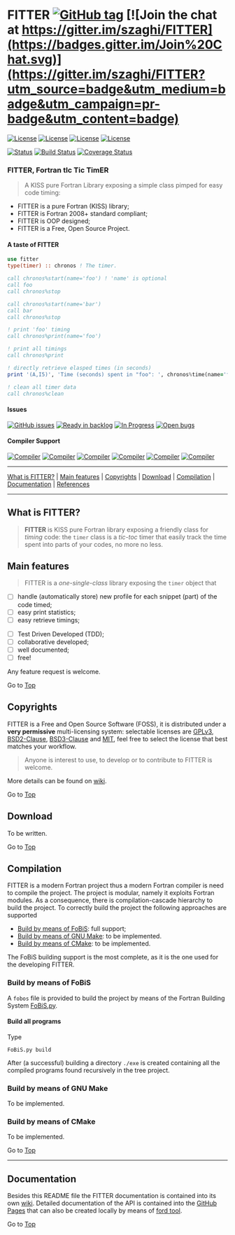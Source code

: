 <a name="top"></a>

# FITTER [![GitHub tag](https://img.shields.io/github/tag/szaghi/FITTER.svg)]() [![Join the chat at https://gitter.im/szaghi/FITTER](https://badges.gitter.im/Join%20Chat.svg)](https://gitter.im/szaghi/FITTER?utm_source=badge&utm_medium=badge&utm_campaign=pr-badge&utm_content=badge)

[![License](https://img.shields.io/badge/license-GNU%20GeneraL%20Public%20License%20v3,%20GPLv3-blue.svg)]()
[![License](https://img.shields.io/badge/license-BSD2-red.svg)]()
[![License](https://img.shields.io/badge/license-BSD3-red.svg)]()
[![License](https://img.shields.io/badge/license-MIT-red.svg)]()

[![Status](https://img.shields.io/badge/status-unstable-red.svg)]()
[![Build Status](https://travis-ci.org/szaghi/FITTER.svg?branch=master)](https://travis-ci.org/szaghi/FITTER)
[![Coverage Status](https://img.shields.io/codecov/c/github/szaghi/FITTER.svg)](http://codecov.io/github/szaghi/FITTER?branch=master)

### FITTER, Fortran tIc Tic TimER

> A KISS pure Fortran Library exposing a simple class pimped for easy code timing:

- FITTER is a pure Fortran (KISS) library;
- FITTER is Fortran 2008+ standard compliant;
- FITTER is OOP designed;
- FITTER is a Free, Open Source Project.

#### A taste of FITTER

```fortran
use fitter
type(timer) :: chronos ! The timer.

call chronos%start(name='foo') ! 'name' is optional
call foo
call chronos%stop

call chronos%start(name='bar')
call bar
call chronos%stop

! print 'foo' timing
call chronos%print(name='foo')

! print all timings
call chronos%print

! directly retrieve elasped times (in seconds)
print '(A,I5)', 'Time (seconds) spent in "foo": ', chronos%time(name='foo') ! 'name' is optional

! clean all timer data
call chronos%clean
```

#### Issues

[![GitHub issues](https://img.shields.io/github/issues/szaghi/FITTER.svg)]()
[![Ready in backlog](https://badge.waffle.io/szaghi/FITTER.png?label=ready&title=Ready)](https://waffle.io/szaghi/FITTER)
[![In Progress](https://badge.waffle.io/szaghi/FITTER.png?label=in%20progress&title=In%20Progress)](https://waffle.io/szaghi/FITTER)
[![Open bugs](https://badge.waffle.io/szaghi/FITTER.png?label=bug&title=Open%20Bugs)](https://waffle.io/szaghi/FITTER)

#### Compiler Support

[![Compiler](https://img.shields.io/badge/GNU-v6.1.1+-brightgreen.svg)]()
[![Compiler](https://img.shields.io/badge/Intel-v16.1+-brightgreen.svg)]()
[![Compiler](https://img.shields.io/badge/IBM%20XL-not%20tested-yellow.svg)]()
[![Compiler](https://img.shields.io/badge/g95-not%20tested-yellow.svg)]()
[![Compiler](https://img.shields.io/badge/NAG-not%20tested-yellow.svg)]()
[![Compiler](https://img.shields.io/badge/PGI-not%20tested-yellow.svg)]()

---

[What is FITTER?](#what-is-FITTER) | [Main features](#main-features) | [Copyrights](#copyrights) | [Download](#download) | [Compilation](#compilation) | [Documentation](#documentation) | [References](#references)

---

## What is FITTER?

> **FITTER** is KISS pure Fortran library exposing a friendly class for *timing* code: the `timer` class is a *tic-toc* timer that easily track the time spent into parts of your codes, no more no less.

## Main features

> FITTER is a *one-single-class* library exposing the `timer` object that

+ [ ] handle (automatically store) new profile for each snippet (part) of the code timed;
+ [ ] easy print statistics;
+ [ ] easy retrieve timings;
* [ ] Test Driven Developed (TDD);
* [ ] collaborative developed;
* [ ] well documented;
* [ ] free!

Any feature request is welcome.

Go to [Top](#top)

## Copyrights

FITTER is a Free and Open Source Software (FOSS), it is distributed under a **very permissive** multi-licensing system: selectable licenses are [GPLv3](http://www.gnu.org/licenses/gpl-3.0.html), [BSD2-Clause](http://opensource.org/licenses/BSD-2-Clause), [BSD3-Clause](http://opensource.org/licenses/BSD-3-Clause) and [MIT](http://opensource.org/licenses/MIT), feel free to select the license that best matches your workflow.

> Anyone is interest to use, to develop or to contribute to FITTER is welcome.

More details can be found on [wiki](https://github.com/szaghi/FITTER/wiki/Copyrights).

Go to [Top](#top)

## Download

To be written.

Go to [Top](#top)

## Compilation

FITTER is a modern Fortran project thus a modern Fortran compiler is need to compile the project. The project is modular, namely it exploits Fortran modules. As a consequence, there is compilation-cascade hierarchy to build the project. To correctly build the project the following approaches are supported

+ [Build by means of FoBiS](#build-by-means-of-fobis): full support;
+ [Build by means of GNU Make](#build-by-means-of-gnu-make): to be implemented.
+ [Build by means of CMake](#build-by-means-of-cmake): to be implemented.

The FoBiS building support is the most complete, as it is the one used for the developing FITTER.

### Build by means of FoBiS

A `fobos` file is provided to build the project by means of the Fortran Building System [FoBiS.py](https://github.com/szaghi/FoBiS).

#### Build all programs

Type

```shell
FoBiS.py build
```

After (a successful) building a directory `./exe` is created containing all the compiled programs found recursively in the tree project.

### Build by means of GNU Make

To be implemented.

### Build by means of CMake

To be implemented.

Go to [Top](#top)

---

## Documentation

Besides this README file the FITTER documentation is contained into its own [wiki](https://github.com/szaghi/FITTER/wiki). Detailed documentation of the API is contained into the [GitHub Pages](http://szaghi.github.io/FITTER/index.html) that can also be created locally by means of [ford tool](https://github.com/cmacmackin/ford).

Go to [Top](#top)

